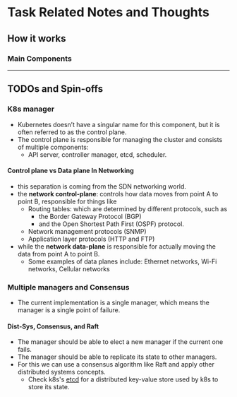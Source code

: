 # Task Related Notes and Thoughts

## How it works
### Main Components


---
## TODOs and Spin-offs

### K8s manager
- Kubernetes doesn’t have a singular name for this component, but it is often referred to as the control plane.
- The control plane is responsible for managing the cluster and consists of multiple components:
  - API server, controller manager, etcd, scheduler.

#### Control plane vs Data plane In Networking
- this separation is coming from the SDN networking world.
- the **network control-plane**: controls how data moves from point A to point B, responsible for things like
  - Routing tables: which are determined by different protocols, such as 
    - the Border Gateway Protocol (BGP) 
    - and the Open Shortest Path First (OSPF) protocol.
  - Network management protocols (SNMP)
  - Application layer protocols (HTTP and FTP)
- while the **network data-plane** is responsible for actually moving the data from point A to point B.
  - Some examples of data planes include: Ethernet networks, Wi-Fi networks, Cellular networks

### Multiple managers and Consensus
- The current implementation is a single manager, which means the manager is a single point of failure.

#### Dist-Sys, Consensus, and Raft
- The manager should be able to elect a new manager if the current one fails.
- The manager should be able to replicate its state to other managers.
- For this we can use a consensus algorithm like Raft and apply other distributed systems concepts.
  - Check k8s's [etcd](https://etcd.io/) for a distributed key-value store used by k8s to store its state.